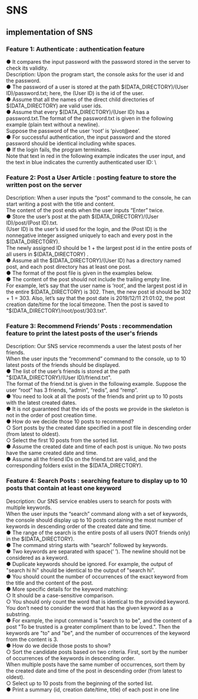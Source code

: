 # SNS
## implementation of SNS

### Feature 1: Authenticate : authentication feature    
● It compares the input password with the password stored in the server to check its validity.       
Description: Upon the program start, the console asks for the user id and the password.          
● The password of a user is stored at the path $(DATA_DIRECTORY)/(User ID)/password.txt; here, the (User ID) is the id of the user.            
● Assume that all the names of the direct child directories of $(DATA_DIRECTORY) are valid user ids.  
● Assume that every $(DATA_DIRECTORY)/(User ID) has a password.txt.The format of the password.txt is given in the following example (plain text without a newline).    
Suppose the password of the user ‘root’ is ‘pivot@eee’.        
● For successful authentication, the input password and the stored password should be identical including white spaces.         
● If the login fails, the program terminates.      
Note that text in red in the following example indicates the user input, and the text in blue indicates the currently authenticated user ID:       \

### Feature 2: Post a User Article : posting feature to store the written post on the server       
Description: When a user inputs the “post” command to the console, he can start writing a post with the title and content.      
The content of the post ends when the user inputs “Enter” twice.          
● Store the user’s post at the path $(DATA_DIRECTORY)/(User ID)/post/(Post ID).txt.        
(User ID) is the user’s id used for the login, and the (Post ID) is the nonnegative integer assigned uniquely to each and every post in the $(DATA_DIRECTORY).       
The newly assigned ID should be 1 + the largest post id in the entire posts of all users in $(DATA_DIRECTORY) .         
● Assume all the $(DATA_DIRECTORY)/(User ID) has a directory named post, and each post directory has at least one post.         
● The format of the post file is given in the examples below.      
● The content of the post should not include the trailing empty line.        
For example, let’s say that the user name is ‘root’, and the largest post id in the entire $(DATA_DIRECTORY) is 302.        
Then, the new post id should be 302 + 1 = 303. Also, let’s say that the post date is 2019/12/11 21:01:02, the post creation date/time for the local timezone. 
Then the post is saved to "$(DATA_DIRECTORY)/root/post/303.txt".          


### Feature 3: Recommend Friends’ Posts : recommendation feature to print the latest posts of the user's friends     
Description: Our SNS service recommends a user the latest posts of her friends.        
When the user inputs the “recommend” command to the console, up to 10 latest posts of the friends should be displayed.        
● The list of the user’s friends is stored at the path "$(DATA_DIRECTORY)/(User ID)/friend.txt".          
The format of the friend.txt is given in the following example. Suppose the user “root” has 3 friends, “admin”, “redis”, and “remp”.            
● You need to look at all the posts of the friends and print up to 10 posts with the latest created dates.         
● It is not guaranteed that the ids of the posts we provide in the skeleton is not in the order of post creation time.      
● How do we decide those 10 posts to recommend?        
○ Sort posts by the created date specified in a post file in descending order (from latest to oldest).        
○ Select the first 10 posts from the sorted list.         
● Assume the created date and time of each post is unique. No two posts have the same created date and time.        
● Assume all the friend IDs on the friend.txt are valid, and the corresponding folders exist in the $(DATA_DIRECTORY).       

### Feature 4: Search Posts : searching feature to display up to 10 posts that contain at least one keyword       
Description: Our SNS service enables users to search for posts with multiple keywords.         
When the user inputs the “search” command along with a set of keywords, the console should display up to 10 posts containing the most number of keywords in descending order of the created date and time.     
● The range of the search is the entire posts of all users (NOT friends only) in the $(DATA_DIRECTORY).      
● The command string starts with “search” followed by keywords.           
● Two keywords are separated with space(‘ ’). The newline should not be considered as a keyword.       
● Duplicate keywords should be ignored. For example, the output of "search hi hi" should be identical to the output of "search hi".       
● You should count the number of occurrences of the exact keyword from the title and the content of the post.     
● More specific details for the keyword matching:        
○ It should be a case-sensitive comparison.       
○ You should only count the word that is identical to the provided keyword. You don’t need to consider the word that has the given keyword as a substring.     
● For example, the input command is "search to to be", and the content of a post "To be trusted is a greater compliment than to be loved.". Then the keywords are "to" and "be",
and the number of occurrences of the keyword from the content is 3.       
● How do we decide those posts to show?         
○ Sort the candidate posts based on two criteria. First, sort by the number of occurrences of the keywords in descending order.         
When multiple posts have the same number of occurrences, sort them by the created date and time of the post in descending order (from latest to oldest).          
○ Select up to 10 posts from the beginning of the sorted list.         
● Print a summary (id, creation date/time, title) of each post in one line

